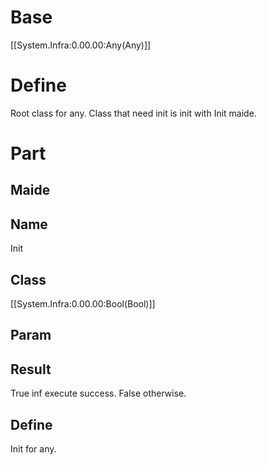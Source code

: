 # Base
[[System.Infra:0.00.00:Any(Any)]]
# Define
Root class for any.
Class that need init is init with Init maide.
# Part
## Maide
## Name
Init
## Class
[[System.Infra:0.00.00:Bool(Bool)]]
## Param
## Result
True inf execute success. False otherwise.
## Define
Init for any.